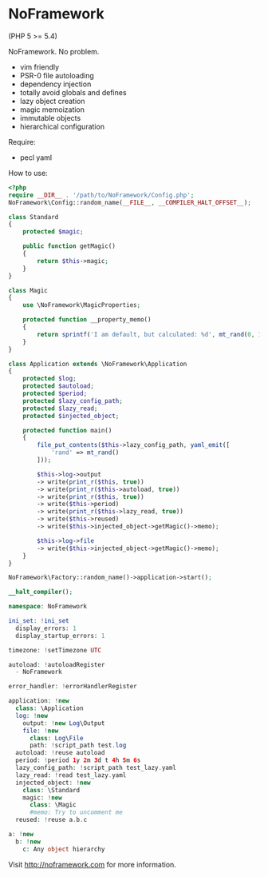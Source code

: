 NoFramework
===========
(PHP 5 >= 5.4)

NoFramework. No problem.

- vim friendly
- PSR-0 file autoloading
- dependency injection
- totally avoid globals and defines
- lazy object creation
- magic memoization
- immutable objects
- hierarchical configuration

Require:
- pecl yaml

How to use:

```php
<?php
require __DIR__ . '/path/to/NoFramework/Config.php';
NoFramework\Config::random_name(__FILE__, __COMPILER_HALT_OFFSET__);

class Standard
{
    protected $magic;

    public function getMagic()
    {
        return $this->magic;
    }
}

class Magic
{
    use \NoFramework\MagicProperties;

    protected function __property_memo()
    {
        return sprintf('I am default, but calculated: %d', mt_rand(0, 100));
    }
}

class Application extends \NoFramework\Application
{
    protected $log;
    protected $autoload;
    protected $period;
    protected $lazy_config_path;
    protected $lazy_read;
    protected $injected_object;

    protected function main()
    {
        file_put_contents($this->lazy_config_path, yaml_emit([
            'rand' => mt_rand()
        ]));

        $this->log->output
        -> write(print_r($this, true))
        -> write(print_r($this->autoload, true))
        -> write(print_r($this, true))
        -> write($this->period)
        -> write(print_r($this->lazy_read, true))
        -> write($this->reused)
        -> write($this->injected_object->getMagic()->memo);

        $this->log->file
        -> write($this->injected_object->getMagic()->memo);
    }
}

NoFramework\Factory::random_name()->application->start();

__halt_compiler();

namespace: NoFramework

ini_set: !ini_set
  display_errors: 1
  display_startup_errors: 1

timezone: !setTimezone UTC

autoload: !autoloadRegister
  - NoFramework

error_handler: !errorHandlerRegister

application: !new
  class: \Application
  log: !new
    output: !new Log\Output
    file: !new
      class: Log\File
      path: !script_path test.log
  autoload: !reuse autoload
  period: !period 1y 2m 3d t 4h 5m 6s
  lazy_config_path: !script_path test_lazy.yaml
  lazy_read: !read test_lazy.yaml
  injected_object: !new
    class: \Standard
    magic: !new
      class: \Magic
      #memo: Try to uncomment me
  reused: !reuse a.b.c

a: !new
  b: !new
    c: Any object hierarchy

```

Visit http://noframework.com for more information.

